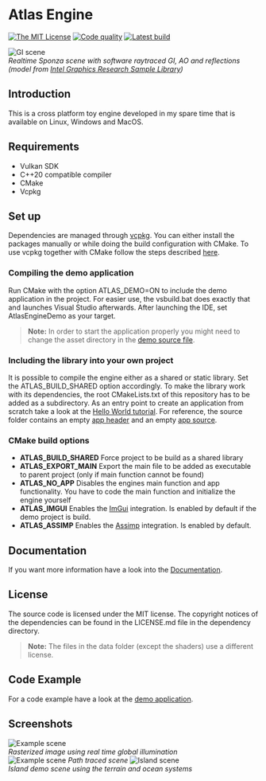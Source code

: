 # Atlas Engine
[![The MIT License][license-image]][license-url]
[![Code quality][code-quality-image]][code-quality-url]
[![Latest build](https://github.com/tippesi/Atlas-Engine/actions/workflows/build.yml/badge.svg)](https://github.com/tippesi/Atlas-Engine/actions/workflows/build.yml)

[license-image]: https://img.shields.io/badge/License-MIT-yellow.svg
[license-url]: https://opensource.org/licenses/MIT
[code-quality-image]: https://app.codacy.com/project/badge/Grade/0b8608dc5cb349a38b8d64c7fbcbcda6
[code-quality-url]: https://app.codacy.com/gh/tippesi/Atlas-Engine/dashboard?utm_source=gh&utm_medium=referral&utm_content=&utm_campaign=Badge_grade

![GI scene](wiki/images/intel_sponza.gif) <br/>*Realtime Sponza scene with software raytraced GI, AO and reflections (model from [Intel Graphics Research Sample Library](https://www.intel.com/content/www/us/en/developer/topic-technology/graphics-research/samples.html))* <br/>
## Introduction
This is a cross platform toy engine developed in my spare time that is available on Linux, Windows and MacOS.
## Requirements
- Vulkan SDK
- C++20 compatible compiler
- CMake
- Vcpkg
## Set up
Dependencies are managed through [vcpkg](https://github.com/microsoft/vcpkg). You can either install the packages manually 
or while doing the build configuration with CMake. To use vcpkg together with CMake follow the steps described [here](https://github.com/microsoft/vcpkg#using-vcpkg-with-cmake).
### Compiling the demo application
Run CMake with the option ATLAS_DEMO=ON to include the demo application in the project. For easier use, the vsbuild.bat does exactly
that and launches Visual Studio afterwards. After launching the IDE, set AtlasEngineDemo as your target.
>**Note:**
>In order to start the application properly you might need to change the asset directory in the [demo source file](https://github.com/tippesi/Atlas-Engine/blob/master/src/demo/App.cpp).
### Including the library into your own project
It is possible to compile the engine either as a shared or static library. Set the ATLAS_BUILD_SHARED option accordingly. To make
the library work with its dependencies, the root CMakeLists.txt of this repository has to be added as a subdirectory. As an entry
point to create an application from scratch take a look at the [Hello World tutorial](https://github.com/tippesi/Atlas-Engine/wiki/Hello-World). For reference, the source folder contains an empty [app header](https://github.com/tippesi/Atlas-Engine/blob/master/src/engine/App.h) and an empty [app source](https://github.com/tippesi/Atlas-Engine/blob/master/src/demo/App.cpp).
<!---
### Android
You can compile the engine using Gradle either with or without AndroidStudio.
The Gradle project can be found in **./platform/android**. Open it before you proceed.
There are also two options available: Start a new project with a predefined
main file which you can edit. The second option is two use the engine as a subproject in an already existing project. 

**Note: Right now there is a bug in the NDK that prevents a successful build. Last version which worked was NDK 18.x. NDK 22.x shouldn't have any problems. To prevent any issues, don't let Android Studio automatically upgrade the NDK or Gradle versions of the project.**
#### New project using the engine
You can find the main file at **./src/main.cpp**. Just start your project there, it already
contains a main function. 
#### Excisting project using the engine
There exist two options:
- You can use the engine as a Gradle subproject.
- You can use the engine as a CMake subproject. Just copy the **./platform** folder to the folder
of the CMake root project. In the **./platform/android/app/src/main/java/com/atlasengine/app** file add the root library name and load
the project with Android Studio. The CMake project has to be compiled as a shared library. Make sure that the path to your data in the
asset directory is correct.
-->
### CMake build options
- **ATLAS_BUILD_SHARED** Force project to be build as a shared library
- **ATLAS_EXPORT_MAIN** Export the main file to be added as executable to parent project (only if main function cannot be found)
- **ATLAS_NO_APP** Disables the engines main function and app functionality. You have to code the main function and
initialize the engine yourself
- **ATLAS_IMGUI** Enables the [ImGui](https://github.com/ocornut/imgui) integration. Is enabled by default if the demo project is build.
- **ATLAS_ASSIMP** Enables the [Assimp](https://github.com/assimp/assimp) integration. Is enabled by default.
## Documentation
If you want more information have a look into the [Documentation](https://tippesi.github.io/Atlas-Engine-Doc/index.html).
## License
The source code is licensed under the MIT license. The copyright notices of the dependencies can be found
in the LICENSE.md file in the dependency directory. 
>**Note:**
>The files in the data folder (except the shaders) use a different license. 
## Code Example
For a code example have a look at the [demo application](https://github.com/tippesi/Atlas-Engine/tree/master/src/demo).
## Screenshots
![Example scene](wiki/images/sponza_rasterized.png) <br/>
*Rasterized image using real time global illumination* <br/>
![Example scene](wiki/images/sponza_pathtraced.png)
*Path traced scene*
![Island scene](wiki/images/island.gif) <br/>
*Island demo scene using the terrain and ocean systems* <br/>
